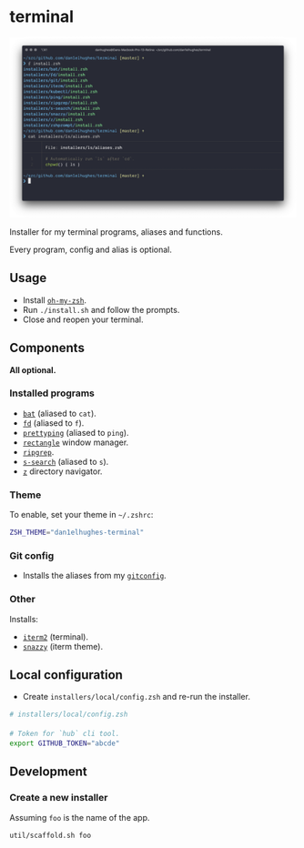 # terminal

![screenshot](.media/screenshot.png)

Installer for my terminal programs, aliases and functions.

Every program, config and alias is optional.

## Usage

- Install [`oh-my-zsh`](https://github.com/ohmyzsh/ohmyzsh).
- Run `./install.sh` and follow the prompts.
- Close and reopen your terminal.

## Components

**All optional.**

### Installed programs

- [`bat`](https://github.com/sharkdp/bat) (aliased to `cat`).
- [`fd`](https://github.com/sharkdp/fd) (aliased to `f`).
- [`prettyping`](https://github.com/denilsonsa/prettyping) (aliased to `ping`).
- [`rectangle`](https://rectangleapp.com/) window manager.
- [`ripgrep`](https://github.com/BurntSushi/ripgrep).
- [`s-search`](https://github.com/zquestz/s) (aliased to `s`).
- [`z`](https://github.com/rupa/z) directory navigator.

### Theme

To enable, set your theme in `~/.zshrc`:

```bash
ZSH_THEME="dan1elhughes-terminal"
```

### Git config

- Installs the aliases from my [`gitconfig`](https://github.com/dan1elhughes/gitconfig).

### Other

Installs:

- [`iterm2`](https://iterm2.com/) (terminal).
- [`snazzy`](https://github.com/sindresorhus/iterm2-snazzy) (iterm theme).

## Local configuration

- Create `installers/local/config.zsh` and re-run the installer.

```sh
# installers/local/config.zsh

# Token for `hub` cli tool.
export GITHUB_TOKEN="abcde"
```

## Development

### Create a new installer

Assuming `foo` is the name of the app.

```sh
util/scaffold.sh foo
```
